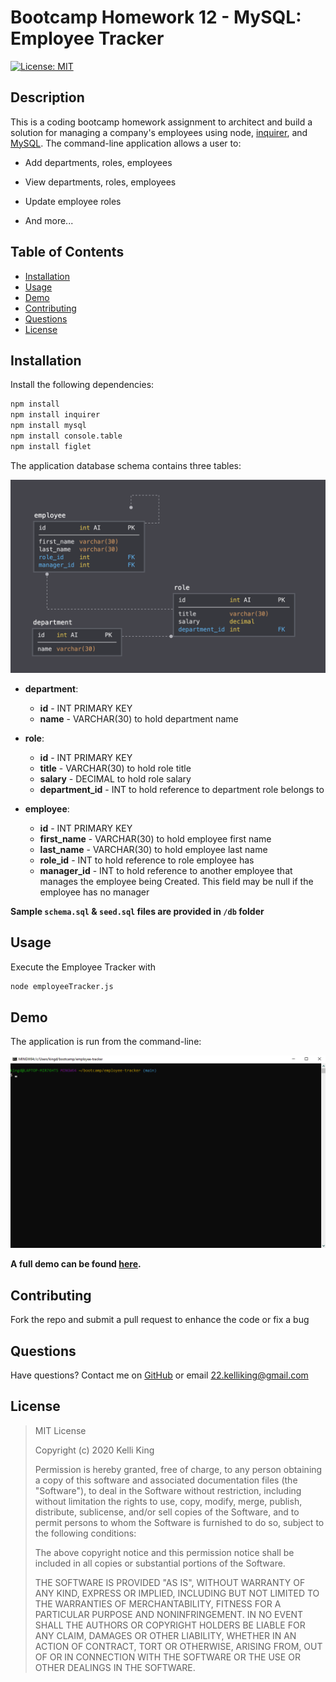 # Bootcamp Homework 12 - MySQL: Employee Tracker

[![License: MIT](https://img.shields.io/badge/License-MIT-yellow.svg)](https://opensource.org/licenses/MIT)
## Description
This is a coding bootcamp homework assignment to architect and build a solution for managing a company's employees using node, [inquirer](https://www.npmjs.com/package/inquirer), and [MySQL](https://www.npmjs.com/package/mysql). The command-line application allows a user to:

  * Add departments, roles, employees

  * View departments, roles, employees

  * Update employee roles

  * And more...

## Table of Contents
* [Installation](#Installation)
* [Usage](#Usage)
* [Demo](#Demo)
* [Contributing](#Contributing)
* [Questions](#Questions)
* [License](#License)

## Installation
Install the following dependencies: 
```bash
npm install
npm install inquirer
npm install mysql
npm install console.table
npm install figlet
```
The application database schema contains three tables:

![Database Schema](Assets/schema-design.png)

* **department**:

  * **id** - INT PRIMARY KEY
  * **name** - VARCHAR(30) to hold department name

* **role**:

  * **id** - INT PRIMARY KEY
  * **title** -  VARCHAR(30) to hold role title
  * **salary** -  DECIMAL to hold role salary
  * **department_id** -  INT to hold reference to department role belongs to

* **employee**:

  * **id** - INT PRIMARY KEY
  * **first_name** - VARCHAR(30) to hold employee first name
  * **last_name** - VARCHAR(30) to hold employee last name
  * **role_id** - INT to hold reference to role employee has
  * **manager_id** - INT to hold reference to another employee that manages the employee being Created. This field may be null if the employee has no manager

**Sample `schema.sql` & `seed.sql` files are provided in `/db` folder**

## Usage
Execute the Employee Tracker with 
```bash
node employeeTracker.js
```
## Demo
The application is run from the command-line:

![EmployeeTrackerDemo](Assets/employee-tracker-demo.gif)

**A full demo can be found [here](https://drive.google.com/file/d/1hcNuZC-dd99eOsZZ9Dpe1YVe_7XlsPnp/view?usp=sharing).**

## Contributing
Fork the repo and submit a pull request to enhance the code or fix a bug

## Questions
Have questions?  Contact me on [GitHub](https://github.com/thorgriffs) or email <22.kelliking@gmail.com>

## License

  >MIT License
  >
  >Copyright (c) 2020 Kelli King
  >
  >Permission is hereby granted, free of charge, to any person obtaining a copy
  of this software and associated documentation files (the "Software"), to deal
  in the Software without restriction, including without limitation the rights
  to use, copy, modify, merge, publish, distribute, sublicense, and/or sell
  copies of the Software, and to permit persons to whom the Software is
  furnished to do so, subject to the following conditions:
  >
  >The above copyright notice and this permission notice shall be included in all
  copies or substantial portions of the Software.
  >
  >THE SOFTWARE IS PROVIDED "AS IS", WITHOUT WARRANTY OF ANY KIND, EXPRESS OR
  IMPLIED, INCLUDING BUT NOT LIMITED TO THE WARRANTIES OF MERCHANTABILITY,
  FITNESS FOR A PARTICULAR PURPOSE AND NONINFRINGEMENT. IN NO EVENT SHALL THE
  AUTHORS OR COPYRIGHT HOLDERS BE LIABLE FOR ANY CLAIM, DAMAGES OR OTHER
  LIABILITY, WHETHER IN AN ACTION OF CONTRACT, TORT OR OTHERWISE, ARISING FROM,
  OUT OF OR IN CONNECTION WITH THE SOFTWARE OR THE USE OR OTHER DEALINGS IN THE
  SOFTWARE.